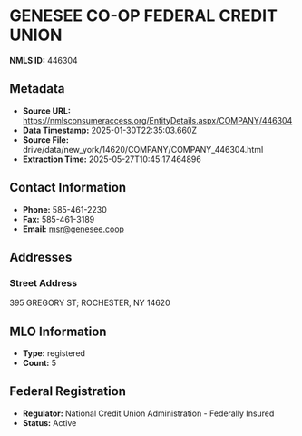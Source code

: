 # GENESEE CO-OP FEDERAL CREDIT UNION

**NMLS ID:** 446304

## Metadata
- **Source URL:** https://nmlsconsumeraccess.org/EntityDetails.aspx/COMPANY/446304
- **Data Timestamp:** 2025-01-30T22:35:03.660Z
- **Source File:** drive/data/new_york/14620/COMPANY/COMPANY_446304.html
- **Extraction Time:** 2025-05-27T10:45:17.464896

## Contact Information
- **Phone:** 585-461-2230
- **Fax:** 585-461-3189
- **Email:** msr@genesee.coop

## Addresses
### Street Address
395 GREGORY ST; ROCHESTER, NY 14620

## MLO Information
- **Type:** registered
- **Count:** 5

## Federal Registration
- **Regulator:** National Credit Union Administration - Federally Insured
- **Status:** Active
